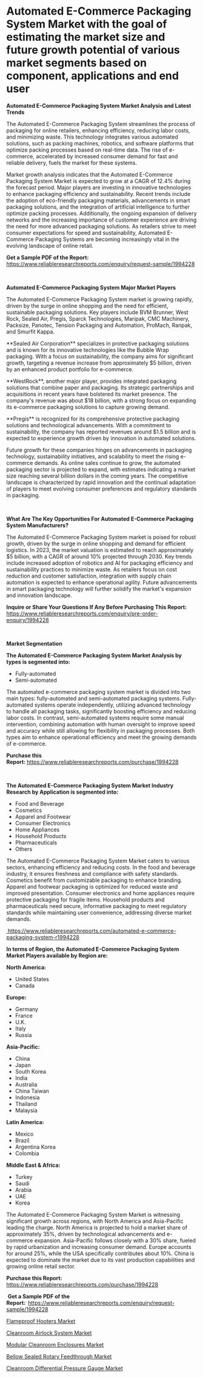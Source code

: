 <p><h1>Automated E-Commerce Packaging System Market with the goal of estimating the market size and future growth potential of various market segments based on component, applications and end user</h1></p><p><strong>Automated E-Commerce Packaging System Market Analysis and Latest Trends</strong></p>
<p><p>The Automated E-Commerce Packaging System streamlines the process of packaging for online retailers, enhancing efficiency, reducing labor costs, and minimizing waste. This technology integrates various automated solutions, such as packing machines, robotics, and software platforms that optimize packing processes based on real-time data. The rise of e-commerce, accelerated by increased consumer demand for fast and reliable delivery, fuels the market for these systems. </p><p>Market growth analysis indicates that the Automated E-Commerce Packaging System Market is expected to grow at a CAGR of 12.4% during the forecast period. Major players are investing in innovative technologies to enhance packaging efficiency and sustainability. Recent trends include the adoption of eco-friendly packaging materials, advancements in smart packaging solutions, and the integration of artificial intelligence to further optimize packing processes. Additionally, the ongoing expansion of delivery networks and the increasing importance of customer experience are driving the need for more advanced packaging solutions. As retailers strive to meet consumer expectations for speed and sustainability, Automated E-Commerce Packaging Systems are becoming increasingly vital in the evolving landscape of online retail.</p></p>
<p><strong>Get a Sample PDF of the Report:&nbsp;</strong> <a href="https://www.reliableresearchreports.com/enquiry/request-sample/1994228?utm_campaign=28&utm_medium=2&utm_source=Github&utm_content=ia&utm_term=02032025&utm_id=automated-e-commerce-packaging-system">https://www.reliableresearchreports.com/enquiry/request-sample/1994228</a></p>
<p>&nbsp;</p>
<p><strong>Automated E-Commerce Packaging System Major Market Players</strong></p>
<p><p>The Automated E-Commerce Packaging System market is growing rapidly, driven by the surge in online shopping and the need for efficient, sustainable packaging solutions. Key players include BVM Brunner, West Rock, Sealed Air, Pregis, Sparck Technologies, Maripak, CMC Machinery, Packsize, Panotec, Tension Packaging and Automation, ProMach, Ranpak, and Smurfit Kappa.</p><p>**Sealed Air Corporation** specializes in protective packaging solutions and is known for its innovative technologies like the Bubble Wrap packaging. With a focus on sustainability, the company aims for significant growth, targeting a revenue increase from approximately $5 billion, driven by an enhanced product portfolio for e-commerce.</p><p>**WestRock**, another major player, provides integrated packaging solutions that combine paper and packaging. Its strategic partnerships and acquisitions in recent years have bolstered its market presence. The company's revenue was about $18 billion, with a strong focus on expanding its e-commerce packaging solutions to capture growing demand.</p><p>**Pregis** is recognized for its comprehensive protective packaging solutions and technological advancements. With a commitment to sustainability, the company has reported revenues around $1.5 billion and is expected to experience growth driven by innovation in automated solutions.</p><p>Future growth for these companies hinges on advancements in packaging technology, sustainability initiatives, and scalability to meet the rising e-commerce demands. As online sales continue to grow, the automated packaging sector is projected to expand, with estimates indicating a market size reaching several billion dollars in the coming years. The competitive landscape is characterized by rapid innovation and the continual adaptation of players to meet evolving consumer preferences and regulatory standards in packaging.</p></p>
<p>&nbsp;</p>
<p><strong>What Are The Key Opportunities For Automated E-Commerce Packaging System Manufacturers?</strong></p>
<p><p>The Automated E-Commerce Packaging System market is poised for robust growth, driven by the surge in online shopping and demand for efficient logistics. In 2023, the market valuation is estimated to reach approximately $5 billion, with a CAGR of around 10% projected through 2030. Key trends include increased adoption of robotics and AI for packaging efficiency and sustainability practices to minimize waste. As retailers focus on cost reduction and customer satisfaction, integration with supply chain automation is expected to enhance operational agility. Future advancements in smart packaging technology will further solidify the market's expansion and innovation landscape.</p></p>
<p><strong>Inquire or Share Your Questions If Any Before Purchasing This Report:</strong> <a href="https://www.reliableresearchreports.com/enquiry/pre-order-enquiry/1994228?utm_campaign=28&utm_medium=2&utm_source=Github&utm_content=ia&utm_term=02032025&utm_id=automated-e-commerce-packaging-system">https://www.reliableresearchreports.com/enquiry/pre-order-enquiry/1994228</a></p>
<p>&nbsp;</p>
<p><strong>Market Segmentation</strong></p>
<p><strong>The Automated E-Commerce Packaging System Market Analysis by types is segmented into:</strong></p>
<p><ul><li>Fully-automated</li><li>Semi-automated</li></ul></p>
<p><p>The automated e-commerce packaging system market is divided into two main types: fully-automated and semi-automated packaging systems. Fully-automated systems operate independently, utilizing advanced technology to handle all packaging tasks, significantly boosting efficiency and reducing labor costs. In contrast, semi-automated systems require some manual intervention, combining automation with human oversight to improve speed and accuracy while still allowing for flexibility in packaging processes. Both types aim to enhance operational efficiency and meet the growing demands of e-commerce.</p></p>
<p><strong>Purchase this Report:&nbsp;</strong><a href="https://www.reliableresearchreports.com/purchase/1994228?utm_campaign=28&utm_medium=2&utm_source=Github&utm_content=ia&utm_term=02032025&utm_id=automated-e-commerce-packaging-system">https://www.reliableresearchreports.com/purchase/1994228</a></p>
<p>&nbsp;</p>
<p><strong>The Automated E-Commerce Packaging System Market Industry Research by Application is segmented into:</strong></p>
<p><ul><li>Food and Beverage</li><li>Cosmetics</li><li>Apparel and Footwear</li><li>Consumer Electronics</li><li>Home Appliances</li><li>Household Products</li><li>Pharmaceuticals</li><li>Others</li></ul></p>
<p><p>The Automated E-Commerce Packaging System Market caters to various sectors, enhancing efficiency and reducing costs. In the food and beverage industry, it ensures freshness and compliance with safety standards. Cosmetics benefit from customizable packaging to enhance branding. Apparel and footwear packaging is optimized for reduced waste and improved presentation. Consumer electronics and home appliances require protective packaging for fragile items. Household products and pharmaceuticals need secure, informative packaging to meet regulatory standards while maintaining user convenience, addressing diverse market demands.</p></p>
<p><a href="https://www.reliableresearchreports.com/automated-e-commerce-packaging-system-r1994228?utm_campaign=28&utm_medium=2&utm_source=Github&utm_content=ia&utm_term=02032025&utm_id=automated-e-commerce-packaging-system">&nbsp;https://www.reliableresearchreports.com/automated-e-commerce-packaging-system-r1994228</a></p>
<p><strong>In terms of Region, the Automated E-Commerce Packaging System Market Players available by Region are:</strong></p>
<p>
    <p> <strong> North America: </strong>
        <ul>
            <li>United States</li>
            <li>Canada</li>
        </ul>
        </p> 
    <p> <strong> Europe: </strong>
        <ul>
            <li>Germany</li>
            <li>France</li>
            <li>U.K.</li>
            <li>Italy</li>
            <li>Russia</li>
        </ul>
        </p> 
    <p> <strong> Asia-Pacific: </strong>
        <ul>
            <li>China</li>
            <li>Japan</li>
            <li>South Korea</li>
            <li>India</li>
            <li>Australia</li>
            <li>China Taiwan</li>
            <li>Indonesia</li>
            <li>Thailand</li>
            <li>Malaysia</li>
        </ul>
        </p> 
    <p> <strong> Latin America: </strong>
        <ul>
            <li>Mexico</li>
            <li>Brazil</li>
            <li>Argentina Korea</li>
            <li>Colombia</li>
        </ul>
        </p> 
    <p> <strong> Middle East & Africa: </strong>
        <ul>
            <li>Turkey</li>
            <li>Saudi</li>
            <li>Arabia</li>
            <li>UAE</li>
            <li>Korea</li>
        </ul>
    </p>
    </p>
<p><p>The Automated E-Commerce Packaging System Market is witnessing significant growth across regions, with North America and Asia-Pacific leading the charge. North America is projected to hold a market share of approximately 35%, driven by technological advancements and e-commerce expansion. Asia-Pacific follows closely with a 30% share, fueled by rapid urbanization and increasing consumer demand. Europe accounts for around 25%, while the USA specifically contributes about 10%. China is expected to dominate the market due to its vast production capabilities and growing online retail sector.</p></p>
<p><strong>Purchase this Report: </strong><a href="https://www.reliableresearchreports.com/purchase/1994228?utm_campaign=28&utm_medium=2&utm_source=Github&utm_content=ia&utm_term=02032025&utm_id=automated-e-commerce-packaging-system">https://www.reliableresearchreports.com/purchase/1994228</a></p>
<p>&nbsp;<strong>Get a Sample PDF of the Report:&nbsp;&nbsp;</strong><a href="https://www.reliableresearchreports.com/enquiry/request-sample/1994228?utm_campaign=28&utm_medium=2&utm_source=Github&utm_content=ia&utm_term=02032025&utm_id=automated-e-commerce-packaging-system">https://www.reliableresearchreports.com/enquiry/request-sample/1994228</a></p>
<p><strong></strong></p>
<p><p><a href="https://github.com/saoneubeh8/Market-Research-Report-List-1/blob/main/flameproof-hooters-market.md?utm_campaign=28&utm_medium=2&utm_source=Github&utm_content=ia&utm_term=02032025&utm_id=automated-e-commerce-packaging-system">Flameproof Hooters Market</a></p><p><a href="https://github.com/deyniphytic/Market-Research-Report-List-1/blob/main/cleanroom-airlock-system-market.md?utm_campaign=28&utm_medium=2&utm_source=Github&utm_content=ia&utm_term=02032025&utm_id=automated-e-commerce-packaging-system">Cleanroom Airlock System Market</a></p><p><a href="https://github.com/anggigpps/Market-Research-Report-List-1/blob/main/modular-cleanroom-enclosures-market.md?utm_campaign=28&utm_medium=2&utm_source=Github&utm_content=ia&utm_term=02032025&utm_id=automated-e-commerce-packaging-system">Modular Cleanroom Enclosures Market</a></p><p><a href="https://github.com/haaszgettre6/Market-Research-Report-List-1/blob/main/bellow-sealed-rotary-feedthrough-market.md?utm_campaign=28&utm_medium=2&utm_source=Github&utm_content=ia&utm_term=02032025&utm_id=automated-e-commerce-packaging-system">Bellow Sealed Rotary Feedthrough Market</a></p><p><a href="https://github.com/mohmodsiason/Market-Research-Report-List-1/blob/main/cleanroom-differential-pressure-gauge-market.md?utm_campaign=28&utm_medium=2&utm_source=Github&utm_content=ia&utm_term=02032025&utm_id=automated-e-commerce-packaging-system">Cleanroom Differential Pressure Gauge Market</a></p></p>